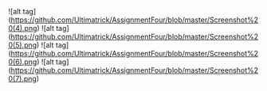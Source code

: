 ![alt tag] (https://github.com/Ultimatrick/AssignmentFour/blob/master/Screenshot%20(4).png)
![alt tag] (https://github.com/Ultimatrick/AssignmentFour/blob/master/Screenshot%20(5).png)
![alt tag] (https://github.com/Ultimatrick/AssignmentFour/blob/master/Screenshot%20(6).png)
![alt tag] (https://github.com/Ultimatrick/AssignmentFour/blob/master/Screenshot%20(7).png)
